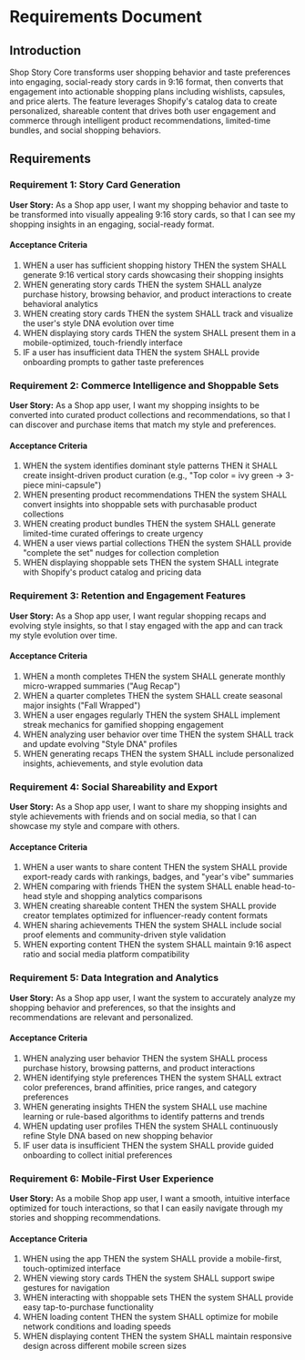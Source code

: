 # Requirements Document

## Introduction

Shop Story Core transforms user shopping behavior and taste preferences into engaging, social-ready story cards in 9:16 format, then converts that engagement into actionable shopping plans including wishlists, capsules, and price alerts. The feature leverages Shopify's catalog data to create personalized, shareable content that drives both user engagement and commerce through intelligent product recommendations, limited-time bundles, and social shopping behaviors.

## Requirements

### Requirement 1: Story Card Generation

**User Story:** As a Shop app user, I want my shopping behavior and taste to be transformed into visually appealing 9:16 story cards, so that I can see my shopping insights in an engaging, social-ready format.

#### Acceptance Criteria

1. WHEN a user has sufficient shopping history THEN the system SHALL generate 9:16 vertical story cards showcasing their shopping insights
2. WHEN generating story cards THEN the system SHALL analyze purchase history, browsing behavior, and product interactions to create behavioral analytics
3. WHEN creating story cards THEN the system SHALL track and visualize the user's style DNA evolution over time
4. WHEN displaying story cards THEN the system SHALL present them in a mobile-optimized, touch-friendly interface
5. IF a user has insufficient data THEN the system SHALL provide onboarding prompts to gather taste preferences

### Requirement 2: Commerce Intelligence and Shoppable Sets

**User Story:** As a Shop app user, I want my shopping insights to be converted into curated product collections and recommendations, so that I can discover and purchase items that match my style and preferences.

#### Acceptance Criteria

1. WHEN the system identifies dominant style patterns THEN it SHALL create insight-driven product curation (e.g., "Top color = ivy green → 3-piece mini-capsule")
2. WHEN presenting product recommendations THEN the system SHALL convert insights into shoppable sets with purchasable product collections
3. WHEN creating product bundles THEN the system SHALL generate limited-time curated offerings to create urgency
4. WHEN a user views partial collections THEN the system SHALL provide "complete the set" nudges for collection completion
5. WHEN displaying shoppable sets THEN the system SHALL integrate with Shopify's product catalog and pricing data

### Requirement 3: Retention and Engagement Features

**User Story:** As a Shop app user, I want regular shopping recaps and evolving style insights, so that I stay engaged with the app and can track my style evolution over time.

#### Acceptance Criteria

1. WHEN a month completes THEN the system SHALL generate monthly micro-wrapped summaries ("Aug Recap")
2. WHEN a quarter completes THEN the system SHALL create seasonal major insights ("Fall Wrapped")
3. WHEN a user engages regularly THEN the system SHALL implement streak mechanics for gamified shopping engagement
4. WHEN analyzing user behavior over time THEN the system SHALL track and update evolving "Style DNA" profiles
5. WHEN generating recaps THEN the system SHALL include personalized insights, achievements, and style evolution data

### Requirement 4: Social Shareability and Export

**User Story:** As a Shop app user, I want to share my shopping insights and style achievements with friends and on social media, so that I can showcase my style and compare with others.

#### Acceptance Criteria

1. WHEN a user wants to share content THEN the system SHALL provide export-ready cards with rankings, badges, and "year's vibe" summaries
2. WHEN comparing with friends THEN the system SHALL enable head-to-head style and shopping analytics comparisons
3. WHEN creating shareable content THEN the system SHALL provide creator templates optimized for influencer-ready content formats
4. WHEN sharing achievements THEN the system SHALL include social proof elements and community-driven style validation
5. WHEN exporting content THEN the system SHALL maintain 9:16 aspect ratio and social media platform compatibility

### Requirement 5: Data Integration and Analytics

**User Story:** As a Shop app user, I want the system to accurately analyze my shopping behavior and preferences, so that the insights and recommendations are relevant and personalized.

#### Acceptance Criteria

1. WHEN analyzing user behavior THEN the system SHALL process purchase history, browsing patterns, and product interactions
2. WHEN identifying style preferences THEN the system SHALL extract color preferences, brand affinities, price ranges, and category preferences
3. WHEN generating insights THEN the system SHALL use machine learning or rule-based algorithms to identify patterns and trends
4. WHEN updating user profiles THEN the system SHALL continuously refine Style DNA based on new shopping behavior
5. IF user data is insufficient THEN the system SHALL provide guided onboarding to collect initial preferences

### Requirement 6: Mobile-First User Experience

**User Story:** As a mobile Shop app user, I want a smooth, intuitive interface optimized for touch interactions, so that I can easily navigate through my stories and shopping recommendations.

#### Acceptance Criteria

1. WHEN using the app THEN the system SHALL provide a mobile-first, touch-optimized interface
2. WHEN viewing story cards THEN the system SHALL support swipe gestures for navigation
3. WHEN interacting with shoppable sets THEN the system SHALL provide easy tap-to-purchase functionality
4. WHEN loading content THEN the system SHALL optimize for mobile network conditions and loading speeds
5. WHEN displaying content THEN the system SHALL maintain responsive design across different mobile screen sizes